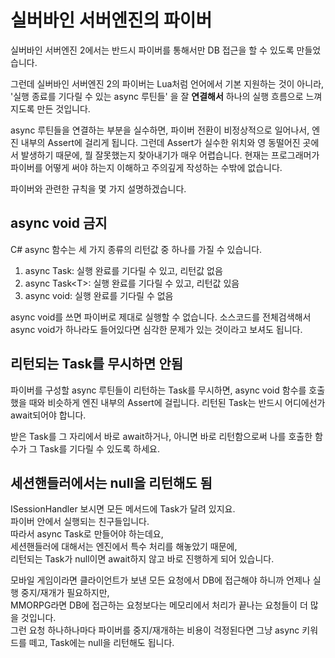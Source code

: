 # 실버바인 서버엔진의 파이버
실버바인 서버엔진 2에서는 반드시 파이버를 통해서만 DB 접근을 할 수 있도록 만들었습니다.

그런데 실버바인 서버엔진 2의 파이버는 Lua처럼 언어에서 기본 지원하는 것이 아니라,  
'실행 종료를 기다릴 수 있는 async 루틴들' 을 잘 **연결해서** 하나의 실행 흐름으로 느껴지도록 만든 것입니다.  
 
async 루틴들을 연결하는 부분을 실수하면, 파이버 전환이 비정상적으로 일어나서, 엔진 내부의 Assert에 걸리게 됩니다. 그런데 Assert가 실수한 위치와 영 동떨어진 곳에서 발생하기 때문에, 뭘 잘못했는지 찾아내기가 매우 어렵습니다. 현재는 프로그래머가 파이버를 어떻게 써야 하는지 이해하고 주의깊게 작성하는 수밖에 없습니다.
 
파이버와 관련한 규칙을 몇 가지 설명하겠습니다.
 
## async void 금지
C# async 함수는 세 가지 종류의 리턴값 중 하나를 가질 수 있습니다.
1. async Task: 실행 완료를 기다릴 수 있고, 리턴값 없음
2. async Task&lt;T>: 실행 완료를 기다릴 수 있고, 리턴값 있음
3. async void: 실행 완료를 기다릴 수 없음
 
async void를 쓰면 파이버로 제대로 실행할 수 없습니다. 소스코드를 전체검색해서 async void가 하나라도 들어있다면 심각한 문제가 있는 것이라고 보셔도 됩니다.
 
## 리턴되는 Task를 무시하면 안됨
파이버를 구성할 async 루틴들이 리턴하는 Task를 무시하면, async void 함수를 호출했을 때와 비슷하게 엔진 내부의 Assert에 걸립니다. 리턴된 Task는 반드시 어디에선가 await되어야 합니다.
 
받은 Task를 그 자리에서 바로 await하거나, 아니면 바로 리턴함으로써 나를 호출한 함수가 그 Task를 기다릴 수 있도록 하세요.
 
## 세션핸들러에서는 null을 리턴해도 됨
ISessionHandler 보시면 모든 메서드에 Task가 달려 있지요.  
파이버 안에서 실행되는 친구들입니다.  
따라서 async Task로 만들어야 하는데요,  
세션핸들러에 대해서는 엔진에서 특수 처리를 해놓았기 때문에,  
리턴되는 Task가 null이면 await하지 않고 바로 진행하게 되어 있습니다.  
 
모바일 게임이라면 클라이언트가 보낸 모든 요청에서 DB에 접근해야 하니까 언제나 실행 중지/재개가 필요하지만,  
MMORPG라면 DB에 접근하는 요청보다는 메모리에서 처리가 끝나는 요청들이 더 많을 것입니다.  
그런 요청 하나하나마다 파이버를 중지/재개하는 비용이 걱정된다면 그냥 async 키워드를 떼고, Task에는 null을 리턴해도 됩니다.